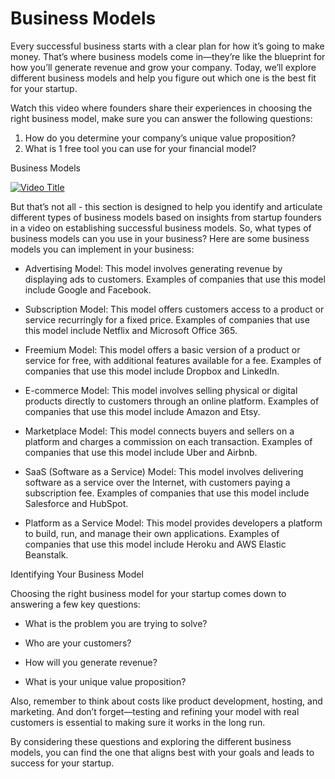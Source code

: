 # Business Models

Every successful business starts with a clear plan for how it’s going to make money. That’s where business models come in—they’re like the blueprint for how you’ll generate revenue and grow your company. Today, we’ll explore different business models and help you figure out which one is the best fit for your startup.

Watch this video where founders share their experiences in choosing the right business model, make sure you can answer the following questions:
1. How do you determine your company’s unique value proposition?
2. What is 1 free tool you can use for your financial model?

Business Models

[![Video Title](https://img.youtube.com/vi/rTnalZL7Jpw/0.jpg)](https://youtu.be/rTnalZL7Jpw)

But that’s not all - this section is designed to help you identify and articulate different types of business models based on insights from startup founders in a video on establishing successful business models. So, what types of business models can you use in your business?
Here are some business models you can implement in your business: 

- Advertising Model: This model involves generating revenue by displaying ads to customers. Examples of companies that use this model include Google and Facebook.

- Subscription Model: This model offers customers access to a product or service recurringly for a fixed price. Examples of companies that use this model include Netflix and Microsoft Office 365.

- Freemium Model: This model offers a basic version of a product or service for free, with additional features available for a fee. Examples of companies that use this model include Dropbox and LinkedIn.

- E-commerce Model: This model involves selling physical or digital products directly to customers through an online platform. Examples of companies that use this model include Amazon and Etsy.

- Marketplace Model: This model connects buyers and sellers on a platform and charges a commission on each transaction. Examples of companies that use this model include Uber and Airbnb.

- SaaS (Software as a Service) Model: This model involves delivering software as a service over the Internet, with customers paying a subscription fee. Examples of companies that use this model include Salesforce and HubSpot.

- Platform as a Service Model: This model provides developers a platform to build, run, and manage their own applications. Examples of companies that use this model include Heroku and AWS Elastic Beanstalk.

Identifying Your Business Model

Choosing the right business model for your startup comes down to answering a few key questions:

- What is the problem you are trying to solve?

- Who are your customers?

- How will you generate revenue?

- What is your unique value proposition?

Also, remember to think about costs like product development, hosting, and marketing. And don’t forget—testing and refining your model with real customers is essential to making sure it works in the long run.

By considering these questions and exploring the different business models, you can find the one that aligns best with your goals and leads to success for your startup.